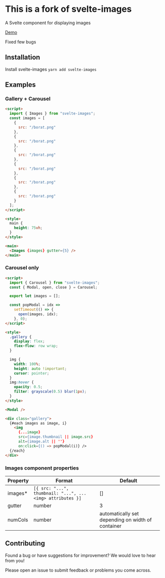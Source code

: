 # This is a fork of svelte-images
A Svelte component for displaying images

[Demo](https://sjafferi.github.io/svelte-images/)


Fixed few bugs
## Installation

Install svelte-images
   `yarn add svelte-images`

## Examples

### Gallery + Carousel

```html
<script>
  import { Images } from "svelte-images";
  const images = [
    {
      src: "/borat.png"
    },
    {
      src: "/borat.png"
    },
    {
      src: "/borat.png"
    },
    {
      src: "/borat.png"
    },
    {
      src: "/borat.png"
    },
    {
      src: "/borat.png"
    }
  ];
</script>

<style>
  main {
    height: 75vh;
  }
</style>

<main>
  <Images {images} gutter={5} />
</main>
```

### Carousel only

```html
<script>
  import { Carousel } from "svelte-images";
  const { Modal, open, close } = Carousel;

  export let images = [];

  const popModal = idx =>
    setTimeout(() => {
      open(images, idx);
    }, 0);
</script>

<style>
  .gallery {
    display: flex;
    flex-flow: row wrap;
  }

  img {
    width: 100%;
    height: auto !important;
    cursor: pointer;
  }
  img:hover {
    opacity: 0.5;
    filter: grayscale(0.5) blur(1px);
  }
</style>

<Modal />

<div class="gallery">
  {#each images as image, i}
    <img
      {...image}
      src={image.thumbnail || image.src}
      alt={image.alt || ''}
      on:click={() => popModal(i)} />
  {/each}
</div>

```

### Images component properties

| Property | Format                                                    | Default                                           |
| -------- | --------------------------------------------------------- | ------------------------------------------------- |
| images*  | `[{ src: "...", thumbnail: "...", ...<img> attributes }]` | []                                                |  |
| gutter   | number                                                    | 3                                                 |  |
| numCols  | number                                                    | automatically set depending on width of container |
  
## Contributing

Found a bug or have suggestions for improvement? We would love to hear from you!

Please open an issue to submit feedback or problems you come across.